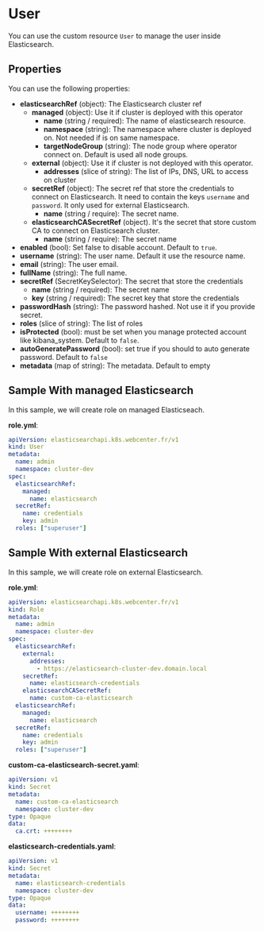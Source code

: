 # User

You can use the custom resource `User` to manage the user inside Elasticsearch.

## Properties

You can use the following properties:
- **elasticsearchRef** (object): The Elasticsearch cluster ref
  - **managed** (object): Use it if cluster is deployed with this operator
    - **name** (string / required): The name of elasticsearch resource.
    - **namespace** (string): The namespace where cluster is deployed on. Not needed if is on same namespace.
    - **targetNodeGroup** (string): The node group where operator connect on. Default is used all node groups.
  - **external** (object): Use it if cluster is not deployed with this operator.
    - **addresses** (slice of string): The list of IPs, DNS, URL to access on cluster
  - **secretRef** (object): The secret ref that store the credentials to connect on Elasticsearch. It need to contain the keys `username` and `password`. It only used for external Elasticsearch.
    - **name** (string / require): The secret name.
  - **elasticsearchCASecretRef** (object). It's the secret that store custom CA to connect on Elasticsearch cluster.
    - **name** (string / require): The secret name
- **enabled** (bool): Set false to disable account. Default to `true`.
- **username** (string): The user name. Default it use the resource name.
- **email** (string): The user email.
- **fullName** (string): The full name.
- **secretRef** (SecretKeySelector): The secret that store the credentials
  - **name** (string / required): The secret name
  - **key** (string / required): The secret key that store the credentials
- **passwordHash** (string): The password hashed. Not use it if you provide secret.
- **roles** (slice of string): The list of roles
- **isProtected** (bool): must be set when you manage protected account like kibana_system. Default to `false`.
- **autoGeneratePassword** (bool): set true if you should to auto generate password. Default to `false`
- **metadata** (map of string): The metadata. Default to empty

## Sample With managed Elasticsearch

In this sample, we will create role on managed Elasticseach.

**role.yml**:
```yaml
apiVersion: elasticsearchapi.k8s.webcenter.fr/v1
kind: User
metadata:
  name: admin
  namespace: cluster-dev
spec:
  elasticsearchRef:
    managed:
      name: elasticsearch
  secretRef:
    name: credentials
    key: admin
  roles: ["superuser"]
```

## Sample With external Elasticsearch

In this sample, we will create role on external Elasticsearch.

**role.yml**:
```yaml
apiVersion: elasticsearchapi.k8s.webcenter.fr/v1
kind: Role
metadata:
  name: admin
  namespace: cluster-dev
spec:
  elasticsearchRef:
    external:
      addresses:
        - https://elasticsearch-cluster-dev.domain.local
    secretRef:
      name: elasticsearch-credentials
    elasticsearchCASecretRef:
      name: custom-ca-elasticsearch
  elasticsearchRef:
    managed:
      name: elasticsearch
  secretRef:
    name: credentials
    key: admin
  roles: ["superuser"]
```

**custom-ca-elasticsearch-secret.yaml**:
```yaml
apiVersion: v1
kind: Secret
metadata:
  name: custom-ca-elasticsearch
  namespace: cluster-dev
type: Opaque
data:
  ca.crt: ++++++++
```

**elasticsearch-credentials.yaml**:
```yaml
apiVersion: v1
kind: Secret
metadata:
  name: elasticsearch-credentials
  namespace: cluster-dev
type: Opaque
data:
  username: ++++++++
  password: ++++++++
```